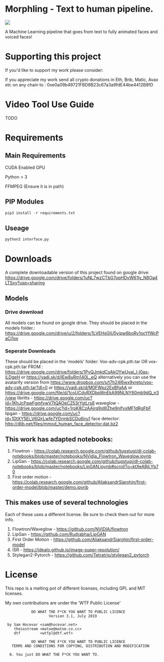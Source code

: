 # Morphling - Text to human pipeline.
[![](http://img.youtube.com/vi/VxrtbWqwyUk/0.jpg)](http://www.youtube.com/watch?v=VxrtbWqwyUk "Creation of this tool")

A Machine Learning pipeline that goes from text to fully animated faces and voiced faces!

# Supporting this project
If you'd like to support my work please consider: 

If you appreciate my work send all crypto donations in Eth, Bnb, Matic, Avax etc on any chain to : 0xe0a09b49721FBD8B23c67a3a9fdE44be4412B8fD

# Video Tool Use Guide

TODO

# Requirements

## Main Requirements
CUDA Enabled GPU

Python > 3

FFMPEG (Ensure it is in path)

## PIP Modules
```python
pip3 install -r requirements.txt
```

## Useage
```python
python3 interface.py
```
# Downloads
A complete downloadable version of this project found on google drive: https://drive.google.com/drive/folders/1uNL7wzCTbG7opHDvW61ly_N8Oa4LTSxy?usp=sharing

## Models

### Drive download
All models can be found on google drive. They should be placed in the models folder.: https://drive.google.com/drive/u/2/folders/1LVEHsGlU5yipw6boRv1ocYfWcPaCi1ox

### Seperate Downloads
These should be placed in the 'models' folder:
	Vox-adv-cpk.pth.tar OR vox-cpk.pth.tar FROM : https://drive.google.com/drive/folders/1PyQJmkdCsAkOYwUyaj_l-l0as-iLDgeH or https://yadi.sk/d/lEw8uRm140L_eQ 
	alternatively you can use the avatarify version from https://www.dropbox.com/s/t7h24l6wx9vreto/vox-adv-cpk.pth.tar?dl=0 or https://yadi.sk/d/M0FWpz2ExBfgAA or https://drive.google.com/file/d/1coUCdyRXDbpWnEkA99NLNY60mb9dQ_n3/view
	libritts - https://drive.google.com/uc?id=1KhJcPawFgmfvwV7tQAOeC253rYstLrs8 
	waveglow - https://drive.google.com/uc?id=1rpK8CzAAirq9sWZhe9nlfvxMF1dRgFbF 
	lipgan - https://drive.google.com/uc?id=1DtXY5Ei_V6QjrLwfe7YDrmbSCDu6iru1
	face detector: http://dlib.net/files/mmod_human_face_detector.dat.bz2 
	
## This work has adapted notebooks:
1) Flowtron - https://colab.research.google.com/github/tugstugi/dl-colab-notebooks/blob/master/notebooks/NVidia_Flowtron_Waveglow.ipynb
2) LipGan - https://colab.research.google.com/github/tugstugi/dl-colab-notebooks/blob/master/notebooks/LipGAN.ipynb#scrollTo=ktXeABjLYb70
3) First order motion - https://colab.research.google.com/github/AliaksandrSiarohin/first-order-model/blob/master/demo.ipynb

## This makes use of several technologies
Each of these uses a different license. Be sure to check them out for more info.
1) Flowtron/Waveglow - https://github.com/NVIDIA/flowtron
2) LipGan - https://github.com/Rudrabha/LipGAN
3) First Order Motion - https://github.com/AliaksandrSiarohin/first-order-model
4) ISR - https://idealo.github.io/image-super-resolution/
5) Stylegan2-Pytorch - https://github.com/Tetratrio/stylegan2_pytorch

# License
This repo is a melting pot of different licenses, including GPL and MIT licenses.

My own contributions are under the 'WTF Public License'


```
            DO WHAT THE F*CK YOU WANT TO PUBLIC LICENCE
                    Version 3.1, July 2019

 by Sam Hocevar <sam@hocevar.net>
    theiostream <matoe@matoe.co.cc>
    dtf         <wtfpl@dtf.wtf>

            DO WHAT THE F*CK YOU WANT TO PUBLIC LICENCE
   TERMS AND CONDITIONS FOR COPYING, DISTRIBUTION AND MODIFICATION

  0. You just DO WHAT THE F*CK YOU WANT TO.
  
  
```




